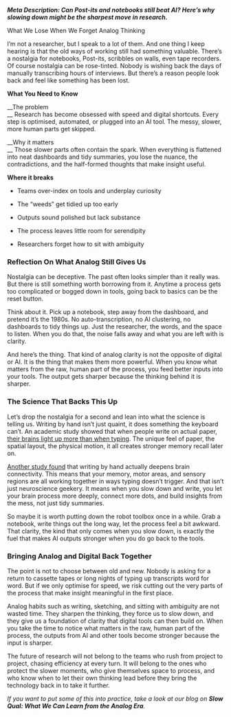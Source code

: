 __*Meta Description: Can Post\-its and notebooks still beat AI? Here’s why slowing down might be the sharpest move in research\.*__

<a id="_5i18usnji1cn"></a>

<a id="_1xluf4c0khuk"></a>What We Lose When We Forget Analog Thinking

I’m not a researcher, but I speak to a lot of them\. And one thing I keep hearing is that the old ways of working still had something valuable\. There’s a nostalgia for notebooks, Post\-its, scribbles on walls, even tape recorders\. Of course nostalgia can be rose\-tinted\. Nobody is wishing back the days of manually transcribing hours of interviews\. But there’s a reason people look back and feel like something has been lost\.  
  
__What You Need to Know__

__The problem  
__ Research has become obsessed with speed and digital shortcuts\. Every step is optimised, automated, or plugged into an AI tool\. The messy, slower, more human parts get skipped\.

__Why it matters  
__ Those slower parts often contain the spark\. When everything is flattened into neat dashboards and tidy summaries, you lose the nuance, the contradictions, and the half\-formed thoughts that make insight useful\.

__Where it breaks__

- Teams over\-index on tools and underplay curiosity  

- The “weeds” get tidied up too early  

- Outputs sound polished but lack substance  

- The process leaves little room for serendipity  

- Researchers forget how to sit with ambiguity  


### <a id="_s4ezhryd5oiv"></a>__Reflection On What Analog Still Gives Us__

Nostalgia can be deceptive\. The past often looks simpler than it really was\. But there is still something worth borrowing from it\. Anytime a process gets too complicated or bogged down in tools, going back to basics can be the reset button\.

Think about it\. Pick up a notebook, step away from the dashboard, and pretend it’s the 1980s\. No auto\-transcription, no AI clustering, no dashboards to tidy things up\. Just the researcher, the words, and the space to listen\. When you do that, the noise falls away and what you are left with is clarity\.

And here’s the thing\. That kind of analog clarity is not the opposite of digital or AI\. It is the thing that makes them more powerful\. When you know what matters from the raw, human part of the process, you feed better inputs into your tools\. The output gets sharper because the thinking behind it is sharper\.

### <a id="_3rggdtnp3ib7"></a>__The Science That Backs This Up__

Let’s drop the nostalgia for a second and lean into what the science is telling us\. Writing by hand isn’t just quaint, it does something the keyboard can’t\. An academic study showed that when people write on actual paper, [their brains light up more than when typing](https://www.psychologytoday.com/us/blog/positively-media/202403/writing-by-hand-can-boost-brain-connectivity)\. The unique feel of paper, the spatial layout, the physical motion, it all creates stronger memory recall later on\.

[Another study found](https://time.com/3982285/bic-writing-hand-benefits) that writing by hand actually deepens brain connectivity\. This means that your memory, motor areas, and sensory regions are all working together in ways typing doesn’t trigger\. And that isn’t just neuroscience geekery\. It means when you slow down and write, you let your brain process more deeply, connect more dots, and build insights from the mess, not just tidy summaries\.

So maybe it is worth putting down the robot toolbox once in a while\. Grab a notebook, write things out the long way, let the process feel a bit awkward\. That clarity, the kind that only comes when you slow down, is exactly the fuel that makes AI outputs stronger when you do go back to the tools\.

### <a id="_ygpp92syk1ye"></a>__Bringing Analog and Digital Back Together__

The point is not to choose between old and new\. Nobody is asking for a return to cassette tapes or long nights of typing up transcripts word for word\. But if we only optimise for speed, we risk cutting out the very parts of the process that make insight meaningful in the first place\.

Analog habits such as writing, sketching, and sitting with ambiguity are not wasted time\. They sharpen the thinking, they force us to slow down, and they give us a foundation of clarity that digital tools can then build on\. When you take the time to notice what matters in the raw, human part of the process, the outputs from AI and other tools become stronger because the input is sharper\.

The future of research will not belong to the teams who rush from project to project, chasing efficiency at every turn\. It will belong to the ones who protect the slower moments, who give themselves space to process, and who know when to let their own thinking lead before they bring the technology back in to take it further\.

*If you want to put some of this into practice, take a look at our blog on *__*Slow Qual: What We Can Learn from the Analog Era*__*\.*

